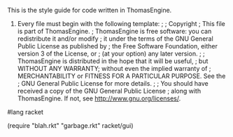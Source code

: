 This is the style guide for code written in ThomasEngine.

1. Every file must begin with the following template:
; <FILE-NAME>
; Copyright <YEAR> <COPYRIGHT-HOLDER> <COPYRIGHT-HOLDER-EMAIL>
; This file is part of ThomasEngine.
;    ThomasEngine is free software: you can redistribute it and/or modify
;    it under the terms of the GNU General Public License as published by
;    the Free Software Foundation, either version 3 of the License, or
;    (at your option) any later version.
;
;    ThomasEngine is distributed in the hope that it will be useful,
;    but WITHOUT ANY WARRANTY; without even the implied warranty of
;    MERCHANTABILITY or FITNESS FOR A PARTICULAR PURPOSE.  See the
;    GNU General Public License for more details.
;
;    You should have received a copy of the GNU General Public License
;    along with ThomasEngine. If not, see <http://www.gnu.org/licenses/>.

#lang racket

(require
  "blah.rkt"
  "garbage.rkt"
  racket/gui)
